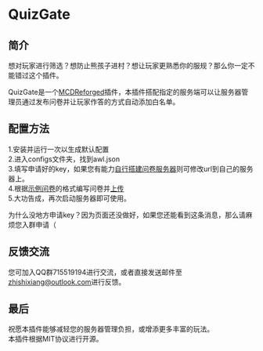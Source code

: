 # QuizGate

## 简介

想对玩家进行筛选？想防止熊孩子进村？想让玩家更熟悉你的服规？那么你一定不能错过这个插件。

QuizGate是一个[MCDReforged](https://github.com/MCDReforged/MCDReforged)插件，本插件搭配指定的服务端可以让服务器管理员通过发布问卷并让玩家作答的方式自动添加白名单。

## 配置方法

1.安装并运行一次以生成默认配置  
2.进入configs文件夹，找到awl.json  
3.填写申请好的key，如果您有能力[自行搭建问卷服务器](https://github.com/zhishixiang/QuizGate-server-rust)则可修改url到自己的服务器上。  
4.根据[示例问卷](https://github.com/zhishixiang/QuizGate-server-rust/blob/main/demo.json)的格式编写问卷并[上传](https://awl.toho.red/upload)  
5.大功告成，再次启动服务器即可使用。

为什么没地方申请key？因为页面还没做好，如果您还能看到这条消息，那么请麻烦您入群申请（

## 反馈交流

您可加入QQ群715519194进行交流，或者直接发送邮件至<zhishixiang@outlook.com>进行反馈。

## 最后

祝愿本插件能够减轻您的服务器管理负担，或增添更多丰富的玩法。  
本插件根据MIT协议进行开源。  
